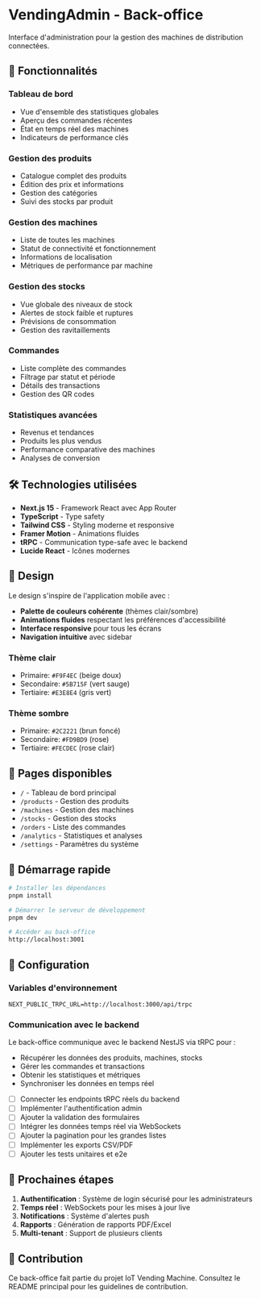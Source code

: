 # VendingAdmin - Back-office

Interface d'administration pour la gestion des machines de distribution connectées.

## 🚀 Fonctionnalités

### Tableau de bord
- Vue d'ensemble des statistiques globales
- Aperçu des commandes récentes
- État en temps réel des machines
- Indicateurs de performance clés

### Gestion des produits
- Catalogue complet des produits
- Édition des prix et informations
- Gestion des catégories
- Suivi des stocks par produit

### Gestion des machines
- Liste de toutes les machines
- Statut de connectivité et fonctionnement
- Informations de localisation
- Métriques de performance par machine

### Gestion des stocks
- Vue globale des niveaux de stock
- Alertes de stock faible et ruptures
- Prévisions de consommation
- Gestion des ravitaillements

### Commandes
- Liste complète des commandes
- Filtrage par statut et période
- Détails des transactions
- Gestion des QR codes

### Statistiques avancées
- Revenus et tendances
- Produits les plus vendus
- Performance comparative des machines
- Analyses de conversion

## 🛠 Technologies utilisées

- **Next.js 15** - Framework React avec App Router
- **TypeScript** - Type safety
- **Tailwind CSS** - Styling moderne et responsive
- **Framer Motion** - Animations fluides
- **tRPC** - Communication type-safe avec le backend
- **Lucide React** - Icônes modernes

## 🎨 Design

Le design s'inspire de l'application mobile avec :
- **Palette de couleurs cohérente** (thèmes clair/sombre)
- **Animations fluides** respectant les préférences d'accessibilité
- **Interface responsive** pour tous les écrans
- **Navigation intuitive** avec sidebar

### Thème clair
- Primaire: `#F9F4EC` (beige doux)
- Secondaire: `#5B715F` (vert sauge)
- Tertiaire: `#E3E8E4` (gris vert)

### Thème sombre
- Primaire: `#2C2221` (brun foncé)
- Secondaire: `#FD9BD9` (rose)
- Tertiaire: `#FECDEC` (rose clair)

## 📱 Pages disponibles

- `/` - Tableau de bord principal
- `/products` - Gestion des produits
- `/machines` - Gestion des machines
- `/stocks` - Gestion des stocks
- `/orders` - Liste des commandes
- `/analytics` - Statistiques et analyses
- `/settings` - Paramètres du système

## 🚀 Démarrage rapide

```bash
# Installer les dépendances
pnpm install

# Démarrer le serveur de développement
pnpm dev

# Accéder au back-office
http://localhost:3001
```

## 🔧 Configuration

### Variables d'environnement
```env
NEXT_PUBLIC_TRPC_URL=http://localhost:3000/api/trpc
```

### Communication avec le backend
Le back-office communique avec le backend NestJS via tRPC pour :
- Récupérer les données des produits, machines, stocks
- Gérer les commandes et transactions
- Obtenir les statistiques et métriques
- Synchroniser les données en temps réel



- [ ] Connecter les endpoints tRPC réels du backend
- [ ] Implémenter l'authentification admin
- [ ] Ajouter la validation des formulaires
- [ ] Intégrer les données temps réel via WebSockets
- [ ] Ajouter la pagination pour les grandes listes
- [ ] Implémenter les exports CSV/PDF
- [ ] Ajouter les tests unitaires et e2e

## 🎯 Prochaines étapes

1. **Authentification** : Système de login sécurisé pour les administrateurs
2. **Temps réel** : WebSockets pour les mises à jour live
3. **Notifications** : Système d'alertes push
4. **Rapports** : Génération de rapports PDF/Excel
5. **Multi-tenant** : Support de plusieurs clients

## 🤝 Contribution

Ce back-office fait partie du projet IoT Vending Machine. Consultez le README principal pour les guidelines de contribution.